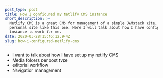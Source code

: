 ```yaml
---
post_type: post
title: How I configured my Netlify CMS instance
short_description: >-
  Netlify CMS is a great CMS for management of a simple JAMstack site, such as a
  personal site like this one. Here I will talk about how I have configured my
  instance to work for me.
date: 2020-03-28T15:46:12.944Z
slug: how-i-configured-netlify-cms
---
```

* I want to talk about how I have set up my netlify CMS
* Media folders per post type
* editorial workflow
* Navigation management